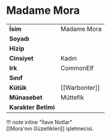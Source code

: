 # Madame Mora   
|  |  |  
|---|---|  
| **İsim** | Madame Mora |  
| **Soyadı** |  |  
| **Hizip** |  |  
| **Cinsiyet** | Kadın |  
| **Irk** | CommonElf |  
| **Sınıf** |  |  
| **Kütük** | [[Warbonter]] |  
| **Münasebet** | Müttefik |  
| **Karakter Betimi** |  |  
  
  
!!! note inline "İlave Notlar"  
	[[Mora'nın Güzellikleri]] işletmecisi.  
  
  
